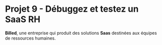 # Projet 9 - Débuggez et testez un SaaS RH
**Billed**, une entreprise qui produit des solutions **Saas** destinées aux équipes de ressources humaines.
